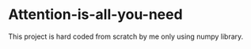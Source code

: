 # Attention-is-all-you-need
This project is hard coded from scratch by me only using numpy library.
